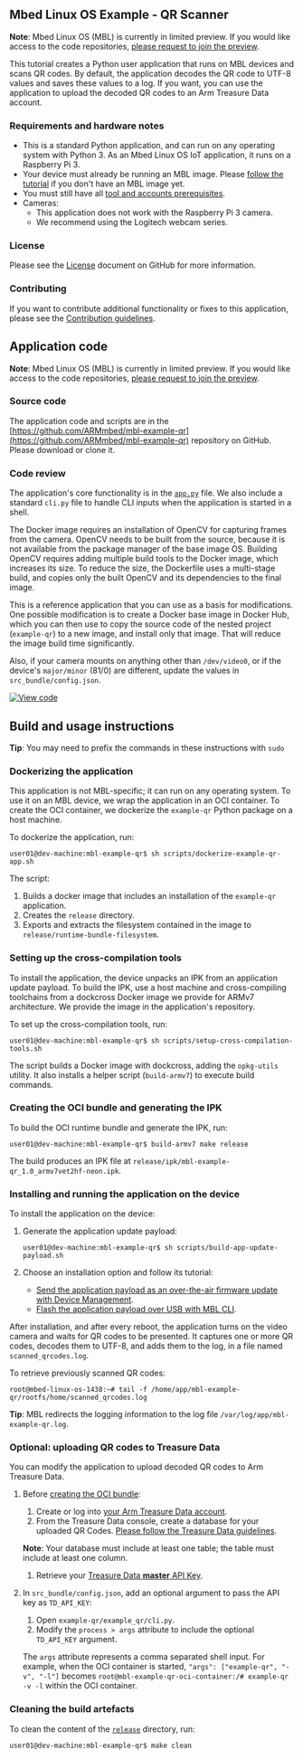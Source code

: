 ## Mbed Linux OS Example - QR Scanner

<span class="notes">**Note**: Mbed Linux OS (MBL) is currently in limited preview. If you would like access to the code repositories, [please request to join the preview](https://os.mbed.com/linux-os/).</span>

This tutorial creates a Python user application that runs on MBL devices and scans QR codes. By default, the application decodes the QR code to UTF-8 values and saves these values to a log. If you want, you can use the application to upload the decoded QR codes to an Arm Treasure Data account.

### Requirements and hardware notes

* This is a standard Python application, and can run on any operating system with Python 3. As an Mbed Linux OS IoT application, it runs on a Raspberry Pi 3.
* Your device must already be running an MBL image. Please [follow the tutorial](../getting-started/tutorial-building-an-image.html) if you don't have an MBL image yet.
* You must still have all [tool and accounts prerequisites](../getting-started/setting-up-and-supported-hardware.html).
* Cameras:
    * This application does not work with the Raspberry Pi 3 camera.
    * We recommend using the Logitech webcam series.

### License

Please see the [License](https://github.com/ARMmbed/mbl-example-qr/blob/master/LICENSE.md) document on GitHub for more information.

### Contributing

If you want to contribute additional functionality or fixes to this application, please see the [Contribution guidelines](../references/contribution-guidelines.html).

## Application code

<span class="notes">**Note**: Mbed Linux OS (MBL) is currently in limited preview. If you would like access to the code repositories, [please request to join the preview](https://os.mbed.com/linux-os/).</span>

### Source code

The application code and scripts are in the [https://github.com/ARMmbed/mbl-example-qr](https://github.com/ARMmbed/mbl-example-qr) repository on GitHub. Please download or clone it.

### Code review

The application's core functionality is in the [`app.py`](https://github.com/ARMmbed/mbl-example-qr/blob/master/example-qr/example_qr/app.py) file. We also include a standard `cli.py` file to handle CLI inputs when the application is started in a shell.

The Docker image requires an installation of OpenCV for capturing frames from the camera. OpenCV needs to be built from the source, because it is not available from the package manager of the base image OS. Building OpenCV requires adding multiple build tools to the Docker image, which increases its size. To reduce the size, the Dockerfile uses a multi-stage build, and copies only the built OpenCV and its dependencies to the final image.

This is a reference application that you can use as a basis for modifications. One possible modification is to create a Docker base image in Docker Hub, which you can then use to copy the source code of the nested project (`example-qr`) to a new image, and install only that image. That will reduce the image build time significantly.

Also, if your camera mounts on anything other than `/dev/video0`, or if the device's `major/minor` (81/0) are different, update the values in `src_bundle/config.json`.

[![View code](https://www.mbed.com/embed/?url=https://github.com/ARMmbed/mbl-example-qr/blob/master/example-qr/example_qr/)](https://github.com/ARMmbed/mbl-example-qr/blob/master/example-qr/example_qr/app.py)

## Build and usage instructions

<span class="tips">**Tip**: You may need to prefix the commands in these instructions with `sudo`</span>

### Dockerizing the application

This application is not MBL-specific; it can run on any operating system. To use it on an MBL device, we wrap the application in an OCI container. To create the OCI container, we dockerize the `example-qr` Python package on a host machine.

To dockerize the application, run:

```
user01@dev-machine:mbl-example-qr$ sh scripts/dockerize-example-qr-app.sh
```

The script:

1. Builds a docker image that includes an installation of the `example-qr` application.
1. Creates the `release` directory.
1. Exports and extracts the filesystem contained in the image to `release/runtime-bundle-filesystem`.

### Setting up the cross-compilation tools

To install the application, the device unpacks an IPK from an application update payload. To build the IPK, use a host machine and cross-compiling toolchains from a dockcross Docker image we provide for ARMv7 architecture. We provide the image in the application's repository.

To set up the cross-compilation tools, run:

```
user01@dev-machine:mbl-example-qr$ sh scripts/setup-cross-compilation-tools.sh
```

The script builds a Docker image with dockcross, adding the `opkg-utils` utility. It also installs a helper script (`build-armv7`) to execute build commands.

### Creating the OCI bundle and generating the IPK

To build the OCI runtime bundle and generate the IPK, run:

```
user01@dev-machine:mbl-example-qr$ build-armv7 make release
```

The build produces an IPK file at `release/ipk/mbl-example-qr_1.0_armv7vet2hf-neon.ipk`.

### Installing and running the application on the device

To install the application on the device:

1. Generate the application update payload:

    ```
    user01@dev-machine:mbl-example-qr$ sh scripts/build-app-update-payload.sh
    ```
1. Choose an installation option and follow its tutorial:

    * [Send the application payload as an over-the-air firmware update with Device Management](../getting-started/tutorial-updating-mbl-devices-and-applications.html).
    * [Flash the application payload over USB with MBL CLI](../tools/device-update.html#update-an-application).

After installation, and after every reboot, the application turns on the video camera and waits for QR codes to be presented. It captures one or more QR codes, decodes them to UTF-8, and adds them to the log, in a file named `scanned_qrcodes.log`.

To retrieve previously scanned QR codes:

```
root@mbed-linux-os-1438:~# tail -f /home/app/mbl-example-qr/rootfs/home/scanned_qrcodes.log
```

<span class="tips">**Tip**: MBL redirects the logging information to the log file `/var/log/app/mbl-example-qr.log`.</span>

### Optional: uploading QR codes to Treasure Data

You can modify the application to upload decoded QR codes to Arm Treasure Data.

1. Before [creating the OCI bundle](#creating-oci-bundle-and-ipk):

    1. Create or log into [your Arm Treasure Data account](https://console.treasuredata.com/).
    1. From the Treasure Data console, create a database for your uploaded QR Codes. [Please follow the Treasure Data guidelines](https://support.treasuredata.com/hc/en-us/articles/360001266348-Database-and-Table-Management).

    <span class="notes">**Note**: Your database must include at least one table; the table must include at least one column.</span>

    1. Retrieve your [Treasure Data **master** API Key](https://support.treasuredata.com/hc/en-us/articles/360000763288-Get-API-Keys).


1. In `src_bundle/config.json`, add an optional argument to pass the API key as `TD_API_KEY`:
    1. Open `example-qr/example_qr/cli.py`.
    1. Modify the `process > args` attribute to include the optional `TD_API_KEY` argument.

    The `args` attribute represents a comma separated shell input. For example, when the OCI container is started, `"args": ["example-qr", "-v", "-l"]` becomes `root@mbl-example-qr-oci-container:/# example-qr -v -l` within the OCI container.


### Cleaning the build artefacts

To clean the content of the [`release`](release/) directory, run:

```
user01@dev-machine:mbl-example-qr$ make clean
```

